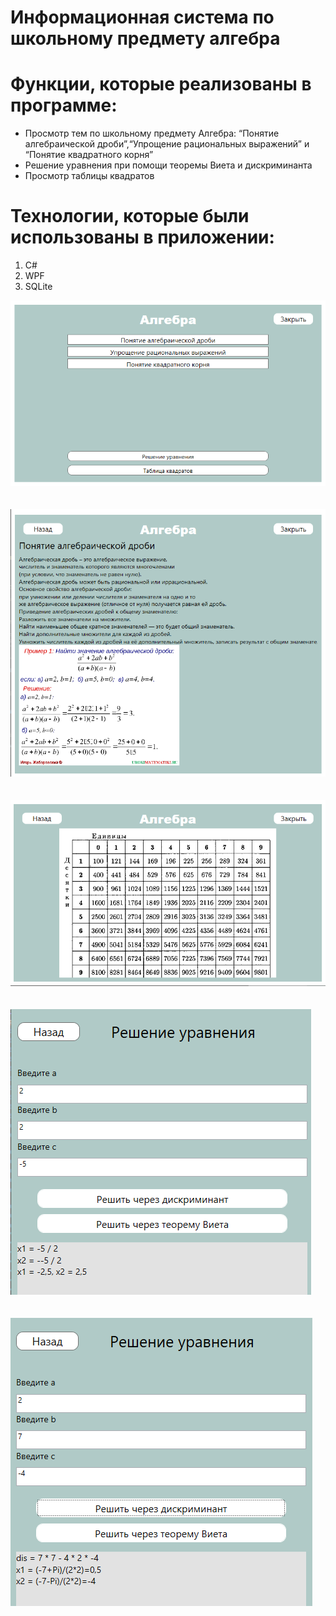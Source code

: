 # Информационная система по школьному предмету алгебра

# Функции, которые реализованы в программе:
- Просмотр тем по школьному предмету Алгебра: “Понятие алгебраической дроби”,“Упрощение рациональных выражений” и “Понятие квадратного корня”
- Решение уравнения при помощи теоремы Виета и дискриминанта
- Просмотр таблицы квадратов
  
# Технологии, которые были использованы в приложении:
1. C#
2. WPF
3. SQLite

![Главная страница](https://github.com/Oikiwii/Algebra/blob/main/ScreenAlgebra/MainScreen.png?raw=true)
</br> </br> </br>
![Тема](https://github.com/Oikiwii/Algebra/blob/main/ScreenAlgebra/SubjectScreen.png?raw=true)
</br> </br> </br>
![Таблица квадратов](https://github.com/Oikiwii/Algebra/blob/main/ScreenAlgebra/TableScreen.png?raw=true)
</br> </br> </br>
![Решение уравнения с помощью теоремы Виета](https://github.com/Oikiwii/Algebra/blob/main/ScreenAlgebra/VietaScreen.png?raw=true)
</br> </br> </br>
![Решение уравнения с помощью дискриминанта](https://github.com/Oikiwii/Algebra/blob/main/ScreenAlgebra/DisScreen.png?raw=true)
